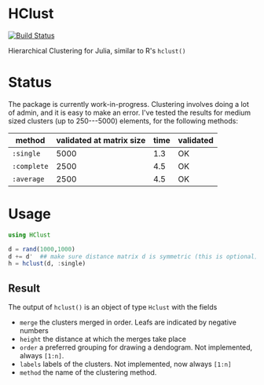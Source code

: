 # HClust

[![Build Status](https://travis-ci.org/davidavdav/HClust.jl.png)](https://travis-ci.org/davidavdav/HClust.jl)

Hierarchical Clustering for Julia, similar to R's `hclust()`

Status
======

The package is currently work-in-progress.  Clustering involves doing a lot of admin, and it is easy to make an error.  I've tested the results for medium sized clusters (up to 250---5000) elements, for the following methods:

| method      | validated at matrix size | time | validated |
|-------------|------------------------|------|-----------|
| `:single`   | 5000                   | 1.3  | OK
| `:complete` | 2500                   | 4.5  | OK        
| `:average`  | 2500                   | 4.5  | OK   

Usage
=====

```julia
using HClust 

d = rand(1000,1000)
d += d'  ## make sure distance matrix d is symmetric (this is optional)
h = hclust(d, :single)
```

Result
------

The output of `hclust()` is an object of type `Hclust` with the fields

 - `merge` the clusters merged in order.  Leafs are indicated by negative numbers
 - `height` the distance at which the merges take place
 - `order` a preferred grouping for drawing a dendogram.  Not implemented, always `[1:n]`. 
 - `labels` labels of the clusters.  Not implemented, now always `[1:n]`
 - `method` the name of the clustering method. 

